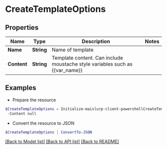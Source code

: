 # CreateTemplateOptions
## Properties

Name | Type | Description | Notes
------------ | ------------- | ------------- | -------------
**Name** | **String** | Name of template | 
**Content** | **String** | Template content. Can include moustache style variables such as {{var_name}} | 

## Examples

- Prepare the resource
```powershell
$CreateTemplateOptions = Initialize-maislurp-client-powershellCreateTemplateOptions  -Name null `
 -Content null
```

- Convert the resource to JSON
```powershell
$CreateTemplateOptions | ConvertTo-JSON
```

[[Back to Model list]](../README#documentation-for-models) [[Back to API list]](../README#documentation-for-api-endpoints) [[Back to README]](../README)

